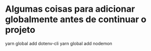 # Algumas coisas para adicionar globalmente antes de continuar o projeto

yarn global add dotenv-cli
yarn global add nodemon
